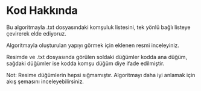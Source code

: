 # Kod Hakkında

Bu algoritmayla .txt dosyasındaki komşuluk listesini, tek yönlü bağlı listeye çevirerek elde ediyoruz. 

Algoritmayla oluşturulan yapıyı görmek için eklenen resmi inceleyiniz. 

Resimde ve .txt dosyasında görülen soldaki düğümler kodda ana düğüm, sağdaki düğümler ise kodda komşu düğüm diye ifade edilmiştir. 

Not: Resime düğümlerin hepsi sığmamıştır. Algoritmayı daha iyi anlamak için akış şemasını inceleyebilirsiniz.
